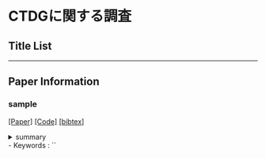# CTDGに関する調査

## Title List

---

## Paper Information
### sample
[[Paper]]()
[[Code]]()
[[bibtex]]()
<details><summary>summary</summary><div>
  
</div></details> 
- Keywords : ``